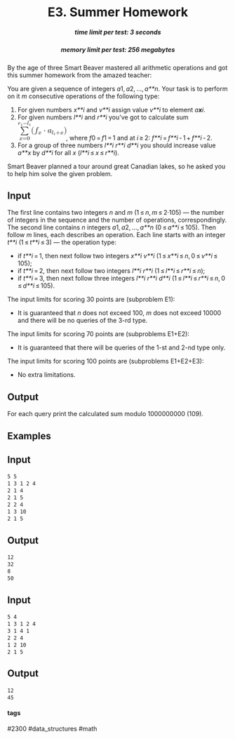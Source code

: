 <h1 style='text-align: center;'> E3. Summer Homework</h1>

<h5 style='text-align: center;'>time limit per test: 3 seconds</h5>
<h5 style='text-align: center;'>memory limit per test: 256 megabytes</h5>

By the age of three Smart Beaver mastered all arithmetic operations and got this summer homework from the amazed teacher:

You are given a sequence of integers *a*1, *a*2, ..., *a**n*. Your task is to perform on it *m* consecutive operations of the following type:

1. For given numbers *x**i* and *v**i* assign value *v**i* to element *a**x**i*.
2. For given numbers *l**i* and *r**i* you've got to calculate sum ![](images/1d7ff346cc22d72b468f0d5a8f2d7186003971d4.png), where *f*0 = *f*1 = 1 and at *i* ≥ 2: *f**i* = *f**i* - 1 + *f**i* - 2.
3. For a group of three numbers *l**i* *r**i* *d**i* you should increase value *a**x* by *d**i* for all *x* (*l**i* ≤ *x* ≤ *r**i*).

Smart Beaver planned a tour around great Canadian lakes, so he asked you to help him solve the given problem.

## Input

The first line contains two integers *n* and *m* (1 ≤ *n*, *m* ≤ 2·105) — the number of integers in the sequence and the number of operations, correspondingly. The second line contains *n* integers *a*1, *a*2, ..., *a**n* (0 ≤ *a**i* ≤ 105). Then follow *m* lines, each describes an operation. Each line starts with an integer *t**i* (1 ≤ *t**i* ≤ 3) — the operation type: 

* if *t**i* = 1, then next follow two integers *x**i* *v**i* (1 ≤ *x**i* ≤ *n*, 0 ≤ *v**i* ≤ 105);
* if *t**i* = 2, then next follow two integers *l**i* *r**i* (1 ≤ *l**i* ≤ *r**i* ≤ *n*);
* if *t**i* = 3, then next follow three integers *l**i* *r**i* *d**i* (1 ≤ *l**i* ≤ *r**i* ≤ *n*, 0 ≤ *d**i* ≤ 105).

The input limits for scoring 30 points are (subproblem E1): 

* It is guaranteed that *n* does not exceed 100, *m* does not exceed 10000 and there will be no queries of the 3-rd type.

The input limits for scoring 70 points are (subproblems E1+E2): 

* It is guaranteed that there will be queries of the 1-st and 2-nd type only.

The input limits for scoring 100 points are (subproblems E1+E2+E3): 

* No extra limitations.
## Output

For each query print the calculated sum modulo 1000000000 (109).

## Examples

## Input


```
5 5  
1 3 1 2 4  
2 1 4  
2 1 5  
2 2 4  
1 3 10  
2 1 5  

```
## Output


```
12  
32  
8  
50  

```
## Input


```
5 4  
1 3 1 2 4  
3 1 4 1  
2 2 4  
1 2 10  
2 1 5  

```
## Output


```
12  
45  

```


#### tags 

#2300 #data_structures #math 